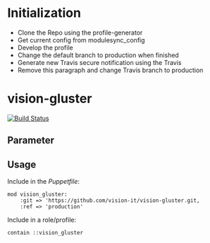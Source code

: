# Initialization

- Clone the Repo using the profile-generator
- Get current config from modulesync_config
- Develop the profile
- Change the default branch to production when finished
- Generate new Travis secure notification using the Travis
- Remove this paragraph and change Travis branch to production

# vision-gluster

[![Build Status](https://travis-ci.org/vision-it/vision-gluster.svg?branch=development)](https://travis-ci.org/vision-it/vision-gluster)

## Parameter

## Usage

Include in the *Puppetfile*:

```
mod vision_gluster:
    :git => 'https://github.com/vision-it/vision-gluster.git,
    :ref => 'production'
```

Include in a role/profile:

```puppet
contain ::vision_gluster
```

